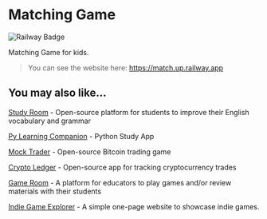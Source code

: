 # Matching Game

![Railway Badge](https://img.shields.io/badge/deployment-railway-purple)

Matching Game for kids.

>You can see the website here: https://match.up.railway.app

## You may also like...

[Study Room](https://github.com/TMDStudios/StudyRoom 'Study Room') - Open-source platform for students to improve their English vocabulary and grammar

[Py Learning Companion](https://play.google.com/store/apps/details?id=com.tmdstudios.python 'Py Learning Companion') - Python Study App

[Mock Trader](https://github.com/TMDStudios/MockTrader 'Mock Trader') - Open-source Bitcoin trading game

[Crypto Ledger](https://play.google.com/store/apps/details?id=com.tmdstudios.cryptoledgerkotlin 'Crypto Ledger') - Open-source app for tracking cryptocurrency trades

[Game Room](https://github.com/TMDStudios/GameRoom 'Game Room') - A platform for educators to play games and/or review materials with their students

[Indie Game Explorer](https://ige.up.railway.app 'Indie Game Explorer') - A simple one-page website to showcase indie games.
